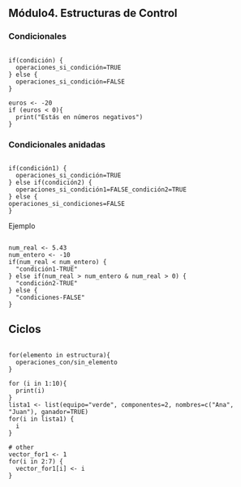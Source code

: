 ## Módulo4. Estructuras de Control
### Condicionales
<pre><code>
if(condición) {
  operaciones_si_condición=TRUE
} else {
  operaciones_si_condición=FALSE
}

euros <- -20
if (euros < 0){
  print("Estás en números negativos")
}
</code></pre>

### Condicionales anidadas
<pre><code>
if(condición1) {
  operaciones_si_condición=TRUE
} else if(condición2) {
  operaciones_si_condición1=FALSE_condición2=TRUE
} else { 
operaciones_si_condiciones=FALSE
}
</code></pre>

Ejemplo
<pre><code>
num_real <- 5.43
num_entero <- -10
if(num_real < num_entero) {
  "condición1-TRUE"
} else if(num_real > num_entero & num_real > 0) {
  "condición2-TRUE"
} else {
  "condiciones-FALSE"
}
</code></pre>


## Ciclos
<pre><code>
for(elemento in estructura){
  operaciones_con/sin_elemento
}

for (i in 1:10){
  print(i)
}
lista1 <- list(equipo="verde", componentes=2, nombres=c("Ana", "Juan"), ganador=TRUE) 
for(i in lista1) {
  i
}

# other
vector_for1 <- 1
for(i in 2:7) {
  vector_for1[i] <- i
}
</code></pre>


